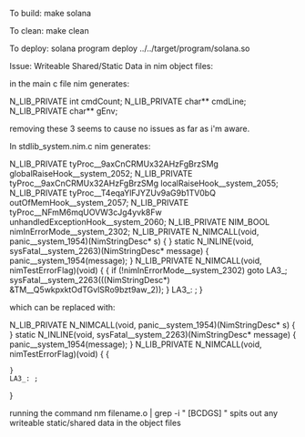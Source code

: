 To build:
make solana

To clean:
make clean

To deploy:
solana program deploy ../../target/program/solana.so


Issue: Writeable Shared/Static Data in nim object files:

in the main c file nim generates:

N_LIB_PRIVATE int cmdCount;
N_LIB_PRIVATE char** cmdLine;
N_LIB_PRIVATE char** gEnv;



removing these 3 seems to cause no issues as far as i'm aware.

In stdlib_system.nim.c nim generates:

N_LIB_PRIVATE tyProc__9axCnCRMUx32AHzFgBrzSMg globalRaiseHook__system_2052;
N_LIB_PRIVATE tyProc__9axCnCRMUx32AHzFgBrzSMg localRaiseHook__system_2055;
N_LIB_PRIVATE tyProc__T4eqaYlFJYZUv9aG9b1TV0bQ outOfMemHook__system_2057;
N_LIB_PRIVATE tyProc__NFmM6mqUOVW3cJg4yvk8Fw unhandledExceptionHook__system_2060;
N_LIB_PRIVATE NIM_BOOL nimInErrorMode__system_2302;
N_LIB_PRIVATE N_NIMCALL(void, panic__system_1954)(NimStringDesc* s) {
}
static N_INLINE(void, sysFatal__system_2263)(NimStringDesc* message) {
    panic__system_1954(message);
}
N_LIB_PRIVATE N_NIMCALL(void, nimTestErrorFlag)(void) {
    {
        if (!nimInErrorMode__system_2302) goto LA3_;
        sysFatal__system_2263(((NimStringDesc*) &TM__Q5wkpxktOdTGvlSRo9bzt9aw_2));
    }
    LA3_: ;
}


which can be replaced with:

N_LIB_PRIVATE N_NIMCALL(void, panic__system_1954)(NimStringDesc* s) {
}
static N_INLINE(void, sysFatal__system_2263)(NimStringDesc* message) {
    panic__system_1954(message);
}
N_LIB_PRIVATE N_NIMCALL(void, nimTestErrorFlag)(void) {
    {

    }
    LA3_: ;
}



running the command nm filename.o | grep -i " [BCDGS] " spits out any writeable static/shared data in the object files
